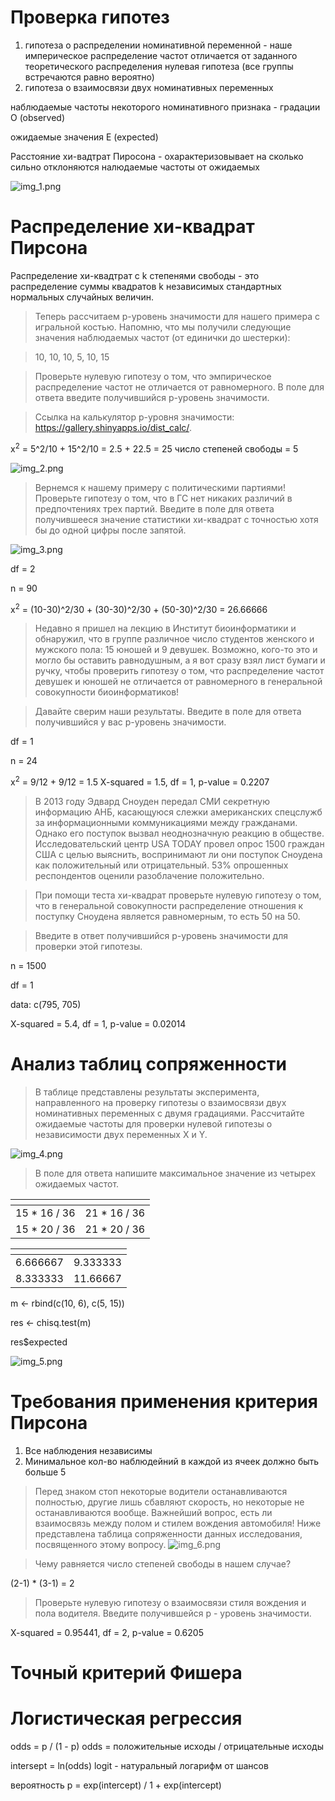 # Проверка гипотез 
1. гипотеза о распределении номинативной переменной - наше империческое распределение частот отличается от заданного теоретического распределения
 нулевая гипотеза (все группы встречаются равно вероятно)
2. гипотеза о взаимосвязи двух номинативных переменных

наблюдаемые частоты некоторого номинативного признака - градации O (observed)

ожидаемые значения E (expected)

Расстояние хи-вадтрат Пиросона - охарактеризовывает на сколько сильно отклоняются налюдаемые частоты от ожидаемых

![img_1.png](imgs/img_1.png)

# Распределение хи-квадрат Пирсона

Распределение хи-квадтрат с k степенями свободы - это распределение суммы квадратов k независимых стандартных нормальных случайных величин.

>Теперь рассчитаем p-уровень значимости для нашего примера с игральной костью. Напомню, что мы получили следующие значения наблюдаемых частот (от единички до шестерки):

>10, 10, 10, 5, 10, 15 

>Проверьте нулевую гипотезу о том, что эмпирическое распределение частот не отличается от равномерного. В поле для ответа введите получившийся p-уровень значимости. 

>Ссылка на калькулятор p-уровня значимости: https://gallery.shinyapps.io/dist_calc/.

x<sup>2</sup> = 5^2/10 + 15^2/10 = 2.5 + 22.5 = 25
число степеней свободы = 5

![img_2.png](imgs/img_2.png)

> Вернемся к нашему примеру с политическими партиями! Проверьте гипотезу о том, что в ГС нет никаких различий в предпочтениях трех партий. Введите в поле для ответа получившееся значение статистики хи-квадрат с точностью хотя бы до одной цифры после запятой.

![img_3.png](imgs/img_3.png)

df = 2

n = 90

x<sup>2</sup> = (10-30)^2/30 + (30-30)^2/30 + (50-30)^2/30 = 26.66666

> Недавно я пришел на лекцию в Институт биоинформатики и обнаружил, что в группе различное число студентов женского и мужского пола: 15 юношей и 9 девушек. Возможно, кого-то это и могло бы оставить равнодушным, а я вот сразу взял лист бумаги и ручку, чтобы проверить гипотезу о том, что распределение частот девушек и юношей не отличается от равномерного в генеральной совокупности биоинформатиков!

>Давайте сверим наши результаты. Введите в поле для ответа получившийся у вас p-уровень значимости.

df = 1

n = 24

x<sup>2</sup> = 9/12 + 9/12 = 1.5
X-squared = 1.5, df = 1, p-value = 0.2207

> В 2013 году Эдвард Сноуден передал СМИ секретную информацию АНБ, касающуюся слежки американских спецслужб за информационными коммуникациями между гражданами. Однако ﻿его поступок вызвал неоднозначную реакцию в обществе. Исследовательский центр USA TODAY провел опрос 1500 граждан США с целью выяснить, воспринимают ли они поступок Сноудена как положительный или отрицательный. 53% опрошенных респондентов оценили разоблачение положительно.

> При помощи теста хи-квадрат проверьте нулевую гипотезу о том, что в генеральной совокупности распределение отношения к поступку Сноудена является равномерным, то есть 50 на 50.

> Введите в ответ получившийся p-уровень значимости для проверки этой гипотезы. 

n = 1500

df = 1

data:  c(795, 705)

X-squared = 5.4, df = 1, p-value = 0.02014

# Анализ таблиц сопряженности

> В таблице представлены результаты эксперимента, направленного на проверку гипотезы о взаимосвязи двух номинативных переменных с двумя градациями. Рассчитайте ожидаемые частоты для проверки нулевой гипотезы о независимости двух переменных X и Y.

![img_4.png](imgs/img_4.png)
>В поле для ответа напишите максимальное значение из четырех ожидаемых частот.

| <!-- -->   | <!-- --> 
|------------|----------
| 15 * 16 / 36 | 21 * 16 / 36  
| 15 * 20 / 36 | 21 * 20 / 36  


| <!-- -->   | <!-- --> 
|------------|----------
| 6.666667 | 9.333333  
| 8.333333 |  11.66667  

m <- rbind(c(10, 6), c(5, 15))

res <- chisq.test(m)

res$expected


![img_5.png](imgs/img_5.png)

# Требования применения критерия Пирсона

1. Все наблюдения независимы
2. Минимальное кол-во наблюдейний в каждой из ячеек должно быть больше 5


> Перед знаком стоп некоторые водители останавливаются полностью, другие лишь сбавляют скорость, но некоторые не останавливаются вообще. Важнейший вопрос, есть ли взаимосвязь между полом и стилем вождения автомобиля!  Ниже представлена таблица сопряженности данных исследования, посвященного этому вопросу. 
![img_6.png](imgs/img_6.png)

 
> Чему равняется число степеней свободы в нашем случае?


(2-1) * (3-1) = 2

> Проверьте нулевую гипотезу о взаимосвязи стиля вождения и пола водителя. Введите получившейся p - уровень значимости.

X-squared = 0.95441, df = 2, p-value = 0.6205

# Точный критерий Фишера

# Логистическая регрессия

odds = p / (1 - p)
odds = положительные исходы / отрицательные исходы

intersept = ln(odds) logit - натуральный логарифм от шансов

вероятность p = exp(intercept) / 1 + exp(intercept) 